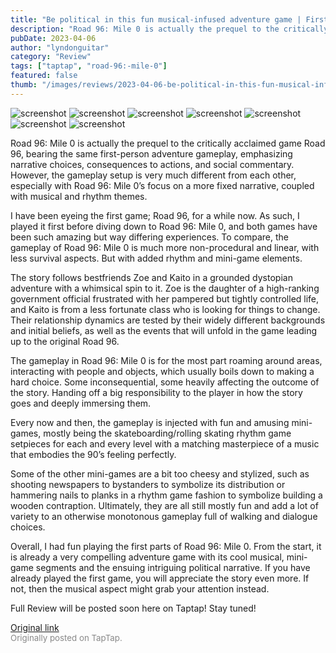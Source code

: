 ```yaml
---
title: "Be political in this fun musical-infused adventure game | First Impressions - Road 96: Mile 0"
description: "Road 96: Mile 0 is actually the prequel to the critically acclaimed game Road 96, bearing the same first-person adventure gameplay, emphasizing narrative choices, consequences to actions, and social commentary. However, the gameplay setup is very much different from each other, especially with Road 96: Mile 0’s focus on a more fixed narrative, coupled with musical and rhythm themes."
pubDate: 2023-04-06
author: "lyndonguitar"
category: "Review"
tags: ["taptap", "road-96:-mile-0"]
featured: false
thumb: "/images/reviews/2023-04-06-be-political-in-this-fun-musical-infused-adventure-game--first-impressions---road-96-mile-0.avif"
---
```


<div class="gallery">
  <img src="/images/reviews/2023-04-06-be-political-in-this-fun-musical-infused-adventure-game--first-impressions---road-96-mile-0.avif" alt="screenshot" />
  <img src="/images/reviews/2023-04-06-be-political-in-this-fun-musical-infused-adventure-game--first-impressions---road-96-mile-1.avif" alt="screenshot" />
  <img src="/images/reviews/2023-04-06-be-political-in-this-fun-musical-infused-adventure-game--first-impressions---road-96-mile-2.avif" alt="screenshot" />
  <img src="/images/reviews/2023-04-06-be-political-in-this-fun-musical-infused-adventure-game--first-impressions---road-96-mile-3.avif" alt="screenshot" />
  <img src="/images/reviews/2023-04-06-be-political-in-this-fun-musical-infused-adventure-game--first-impressions---road-96-mile-4.avif" alt="screenshot" />
  <img src="/images/reviews/2023-04-06-be-political-in-this-fun-musical-infused-adventure-game--first-impressions---road-96-mile-5.avif" alt="screenshot" />
  <img src="/images/reviews/2023-04-06-be-political-in-this-fun-musical-infused-adventure-game--first-impressions---road-96-mile-6.avif" alt="screenshot" />
</div>

Road 96: Mile 0 is actually the prequel to the critically acclaimed game Road 96, bearing the same first-person adventure gameplay, emphasizing narrative choices, consequences to actions, and social commentary. However, the gameplay setup is very much different from each other, especially with Road 96: Mile 0’s focus on a more fixed narrative, coupled with musical and rhythm themes.

I have been eyeing the first game; Road 96, for a while now. As such, I played it first before diving down to Road 96: Mile 0, and both games have been such amazing but way differing experiences. To compare, the gameplay of Road 96: Mile 0 is much more non-procedural and linear, with less survival aspects. But with added rhythm and mini-game elements.

The story follows bestfriends Zoe and Kaito in a grounded dystopian adventure with a whimsical spin to it. Zoe is the daughter of a high-ranking government official frustrated with her pampered but tightly controlled life, and Kaito is from a less fortunate class who is looking for things to change. Their relationship dynamics are tested by their widely different backgrounds and initial beliefs, as well as the events that will unfold in the game leading up to the original Road 96.

The gameplay in Road 96: Mile 0 is for the most part roaming around areas, interacting with people and objects, which usually boils down to making a hard choice. Some inconsequential, some heavily affecting the outcome of the story. Handing off a big responsibility to the player in how the story goes and deeply immersing them.

Every now and then, the gameplay is injected with fun and amusing mini-games, mostly being the skateboarding/rolling skating rhythm game setpieces for each and every level with a matching masterpiece of a music that embodies the 90’s feeling perfectly.

Some of the other mini-games are a bit too cheesy and stylized, such as shooting newspapers to bystanders to symbolize its distribution or hammering nails to planks in a rhythm game fashion to symbolize building a wooden contraption. Ultimately, they are all still mostly fun and add a lot of variety to an otherwise monotonous gameplay full of walking and dialogue choices.

Overall, I had fun playing the first parts of Road 96: Mile 0. From the start, it is already a very compelling adventure game with its cool musical, mini-game segments and the ensuing intriguing political narrative. If you have already played the first game, you will appreciate the story even more. If not, then the musical aspect might grab your attention instead.

Full Review will be posted soon here on Taptap! Stay tuned!

[Original link](https://www.taptap.io/post/5018781)<br><span style="font-size: 0.95em; color: #888;">Originally posted on TapTap.</span>
